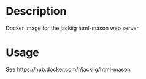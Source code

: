 # Description
Docker image for the jackiig html-mason web server.

# Usage
See https://hub.docker.com/r/jackiig/html-mason
